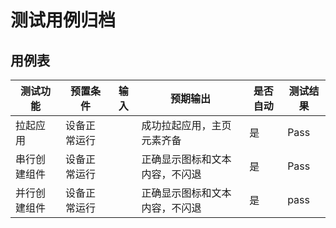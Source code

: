 # 测试用例归档

## 用例表

| 测试功能     | 预置条件     | 输入 | 预期输出                        | 是否自动 | 测试结果 |
| ------------ | ------------ | ---- |-----------------------------| -------- | -------- |
| 拉起应用     | 设备正常运行 |      | 成功拉起应用，主页元素齐备               | 是       | Pass     |
| 串行创建组件  | 设备正常运行 |      | 正确显示图标和文本内容，不闪退           | 是       | Pass     |
| 并行创建组件 | 设备正常运行 |      | 正确显示图标和文本内容，不闪退 | 是       | pass     |

